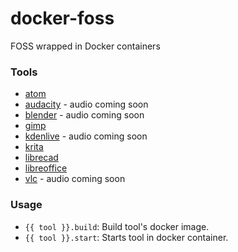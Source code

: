 # docker-foss
FOSS wrapped in Docker containers

### Tools
* [atom](https://atom.io/)
* [audacity](https://www.audacityteam.org/) - audio coming soon
* [blender](https://www.blender.org/) - audio coming soon
* [gimp](https://www.gimp.org/)
* [kdenlive](https://kdenlive.org/en/) - audio coming soon
* [krita](https://krita.org/en/)
* [librecad](https://librecad.org/)
* [libreoffice](https://www.libreoffice.org/)
* [vlc](https://www.videolan.org/vlc/index.html) - audio coming soon

### Usage
* `{{ tool }}.build`: Build tool's docker image.
* `{{ tool }}.start`: Starts tool in docker container.
